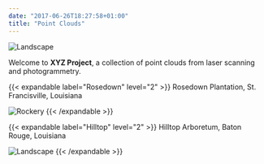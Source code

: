 ```yaml
---
date: "2017-06-26T18:27:58+01:00"
title: "Point Clouds"
---
```


![Landscape](landscape-3.jpg)

Welcome to **XYZ Project**, a collection of point clouds from laser scanning and photogrammetry.

{{< expandable label="Rosedown" level="2" >}}
Rosedown Plantation, St. Francisville, Louisiana

![Rockery](rockery-6.jpg)
{{< /expandable >}}



{{< expandable label="Hilltop" level="2" >}}
Hilltop Arboretum, Baton Rouge, Louisiana

![Landscape](landscape-3.jpg)
{{< /expandable >}}

<!-- ADD LEAFLET MAP -->

<!--
{{<i class="ai ai-zenodo ai-3x">}}
{{<i class="ms ms-grass-gis ms-2x">}}
{{<i class="fab fa-creative-commons">}}
{{<i class="fas fa-coffee">}}
-->

